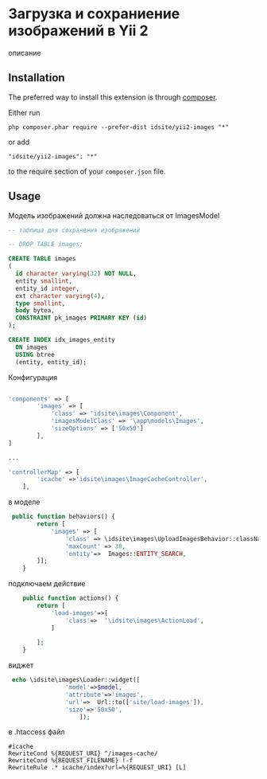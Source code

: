 Загрузка и сохраниение изображений в Yii 2
==========================================
описание

Installation
------------

The preferred way to install this extension is through [composer](http://getcomposer.org/download/).

Either run

```
php composer.phar require --prefer-dist idsite/yii2-images "*"
```

or add

```
"idsite/yii2-images": "*"
```

to the require section of your `composer.json` file.


Usage
-----
Модель изображений должна наследоваться от ImagesModel


```sql
-- таблица для сохранения изображений

-- DROP TABLE images;

CREATE TABLE images
(
  id character varying(32) NOT NULL,
  entity smallint,
  entity_id integer,
  ext character varying(4),
  type smallint,
  body bytea,
  CONSTRAINT pk_images PRIMARY KEY (id)
);

CREATE INDEX idx_images_entity
  ON images
  USING btree
  (entity, entity_id);
```


Конфигурация

```php

'components' => [
        'images' => [
            'class' => 'idsite\images\Component',
            'imagesModelClass' => '\app\models\Images',
            'sizeOptions' => ['50x50']
        ],
]

...

'controllerMap' => [
        'icache' =>'idsite\images\ImageCacheController',
    ],
```


в моделе
```php
 public function behaviors() {
        return [
            'images' => [
                'class' => \idsite\images\UploadImagesBehavior::className(),
                'maxCount' => 30,
                'entity'=>  Images::ENTITY_SEARCH,
        ]];
    }
```


подключаем действие

```php
    public function actions() {
        return [
            'load-images'=>[
                'class'=>  '\idsite\images\ActionLoad',
            ]
          
        ];
    }
```

виджет
```php
 echo \idsite\images\Loader::widget([
                'model'=>$model,
                'attribute'=>'images',
                'url'=>  Url::to(['site/load-images']),
                'size'=>'50x50',
                    ]);
```




в .htaccess файл

```
#icache
RewriteCond %{REQUEST_URI} ^/images-cache/
RewriteCond %{REQUEST_FILENAME} !-f
RewriteRule .* icache/index?url=%{REQUEST_URI} [L]
```